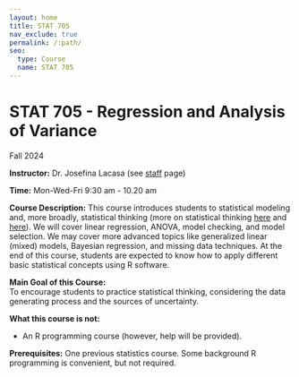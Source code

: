 ```yaml
---
layout: home
title: STAT 705
nav_exclude: true
permalink: /:path/
seo:
  type: Course
  name: STAT 705
---
```


# STAT 705 - Regression and Analysis of Variance  
Fall 2024  

**Instructor:** Dr. Josefina Lacasa (see [staff](staff.md) page)  

**Time:** Mon-Wed-Fri 9:30 am - 10.20 am  

**Course Description:**  This course introduces students to statistical modeling and, more broadly, statistical thinking (more on statistical thinking [here]() and [here](https://www.tandfonline.com/doi/full/10.1080/00031305.2018.1518264)). 
We will cover linear regression, ANOVA, model checking, and model selection. We may cover more advanced topics like generalized linear (mixed) models, Bayesian regression, and missing data techniques.
At the end of this course, students are expected to know how to apply different basic statistical concepts using R software.  

**Main Goal of this Course:**  
To encourage students to practice statistical thinking, considering the data generating process and the sources of uncertainty.  

**What this course is not:**  
- An R programming course (however, help will be provided).

**Prerequisites:** One previous statistics course. Some background R programming is convenient, but not required.   

